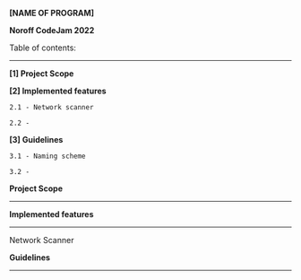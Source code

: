 **[NAME OF PROGRAM]**

**Noroff CodeJam 2022**





Table of contents:
________________________________________________

**[1] Project Scope**


**[2] Implemented features**

    2.1 - Network scanner
  
    2.2 - 

**[3] Guidelines**

    3.1 - Naming scheme
  
    3.2 -
  


**Project Scope**
________________________________________________


**Implemented features**
________________________________________________
Network Scanner



**Guidelines**
________________________________________________



